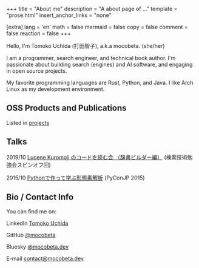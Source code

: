 +++
title = "About me"
description = "A about page of ..."
template = "prose.html"
insert_anchor_links = "none"

[extra]
lang = 'en'
math = false
mermaid = false
copy = false
comment = false
reaction = false
+++

Hello, I'm Tomoko Uchida (打田智子), a.k.a mocobeta. (she/her)

I am a programmer, search engineer, and technical book author. I'm passionate about building search (engines) and AI software, and engaging in open source projects.

My favorite programming languages are Rust, Python, and Java. I like Arch Linux as my development environment.

## OSS Products and Publications

Listed in [projects](/projects)

## Talks

2019/10 [Lucene Kuromoji のコードを読む会 （辞書ビルダー編）](https://speakerdeck.com/mocobeta/lucene-kuromoji-nokodowodu-muhui-ci-shu-birudabian) (検索技術勉強会スピンオフ回)

2015/10 [Pythonで作って学ぶ形態素解析](https://speakerdeck.com/mocobeta/pythondezuo-tutexue-buxing-tai-su-jie-xi) (PyConJP 2015)

## Bio / Contact Info

You can find me on:

LinkedIn [Tomoko Uchida](https://www.linkedin.com/in/tomoko-uchida-643195249/)

GitHub [@mocobeta](https://github.com/mocobeta)

Bluesky [@mocobeta.dev](https://bsky.app/profile/mocobeta.dev)

E-mail [contact@mocobeta.dev](mailto:contact@mocobeta.dev)

